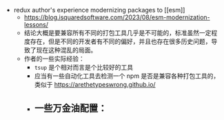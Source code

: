 - redux author's experience modernizing packages to [[esm]]
	- https://blog.isquaredsoftware.com/2023/08/esm-modernization-lessons/
	- 结论大概是要兼容所有不同的打包工具几乎是不可能的，标准虽然一定程度存在，但是不同的开发者有不同的偏好，并且也存在很多历史问题，导致了现在这种混乱的局面。
	- 作者的一些实际经验：
		- `tsup` 是个相对而言是个比较好的工具
		- 应当有一些自动化工具去检测一个 npm 是否是兼容各种打包工具的，类似于 https://arethetypeswrong.github.io/
		- 一些万金油配置：
			-